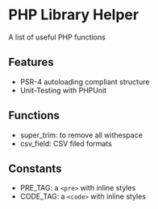 PHP Library Helper
==================

A list of useful PHP functions

Features
--------

* PSR-4 autoloading compliant structure
* Unit-Testing with PHPUnit

Functions
---------

* super_trim: to remove all withespace
* csv_field: CSV filed formats

Constants
---------

* PRE_TAG: a `<pre>` with inline styles
* CODE_TAG: a `<code>` with inline styles

